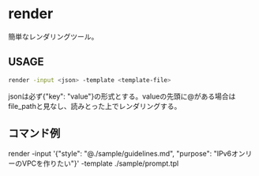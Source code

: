 # render

簡単なレンダリングツール。

## USAGE

```bash
render -input <json> -template <template-file>
```

jsonは必ず{"key": "value"}の形式とする。valueの先頭に@がある場合はfile_pathと見なし、読みとった上でレンダリングする。

## コマンド例

render -input '{"style": "@./sample/guidelines.md", "purpose": "IPv6オンリーのVPCを作りたい"}' -template ./sample/prompt.tpl
